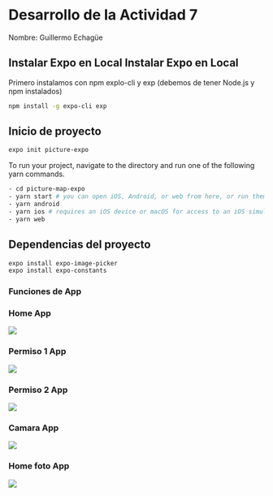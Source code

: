 # Desarrollo de la Actividad 7

Nombre: Guillermo Echagüe


## Instalar Expo en Local Instalar Expo en Local

Primero instalamos con npm explo-cli y exp (debemos de tener Node.js y npm instalados)
```bash
npm install -g expo-cli exp
```


## Inicio de proyecto
```bash
expo init picture-expo
```

To run your project, navigate to the directory and run one of the following yarn commands.

```bash
- cd picture-map-expo
- yarn start # you can open iOS, Android, or web from here, or run them directly with the commands below.
- yarn android
- yarn ios # requires an iOS device or macOS for access to an iOS simulator
- yarn web
```

## Dependencias del proyecto
```bash
expo install expo-image-picker
expo install expo-constants
```

### Funciones de App


### Home App
![](img/1.png)

### Permiso 1 App
![](img/2.png)

### Permiso 2 App
![](img/3.png)

### Camara App
![](img/4.png)

### Home foto App
![](img/5.png)
